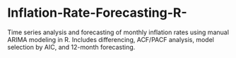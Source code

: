 # Inflation-Rate-Forecasting-R-
Time series analysis and forecasting of monthly inflation rates using manual ARIMA modeling in R. Includes differencing, ACF/PACF analysis, model selection by AIC, and 12-month forecasting.
